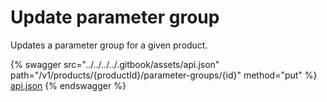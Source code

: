 # Update parameter group

Updates a parameter group for a given product.

{% swagger src="../../../../.gitbook/assets/api.json" path="/v1/products/{productId}/parameter-groups/{id}" method="put" %}
[api.json](../../../../.gitbook/assets/api.json)
{% endswagger %}
